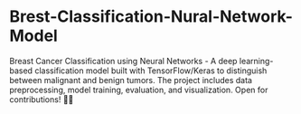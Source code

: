 # Brest-Classification-Nural-Network-Model
Breast Cancer Classification using Neural Networks - A deep learning-based classification model built with TensorFlow/Keras to distinguish between malignant and benign tumors. The project includes data preprocessing, model training, evaluation, and visualization. Open for contributions! 🚀🔬
